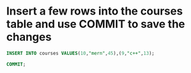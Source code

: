 # Insert a few rows into the courses table and use COMMIT to save the changes

```sql
INSERT INTO courses VALUES(10,"mern",45),(9,"c++",13);

COMMIT;

```